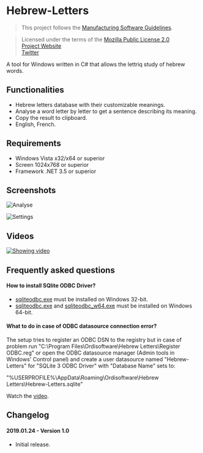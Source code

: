 # Hebrew-Letters

>This project follows the [Manufacturing Software Guidelines](https://github.com/Ordisoftware/Guidelines).

>Licensed under the terms of the [Mozilla Public License 2.0](LICENSE)<br/>
>[Project Website](http://www.ordisoftware.com/projects/hebrew-letters)<br/>
>[Twitter](https://twitter.com/ordisoftware)<br/>

A tool for Windows written in C# that allows the lettriq study of hebrew words.

## Functionalities

- Hebrew letters database with their customizable meanings.
- Analyse a word letter by letter to get a sentence describing its meaning.
- Copy the result to clipboard.
- English, French.

## Requirements

- Windows Vista x32/x64 or superior
- Screen 1024x768 or superior
- Framework .NET 3.5 or superior

## Screenshots

![Analyse](http://www.ordisoftware.com/uploads/2019/01/hebrew-letters-analyse.png)

![Settings](http://www.ordisoftware.com/uploads/2019/01/hebrew-letters-settings.png)

## Videos

[![Showing video](https://img.youtube.com/vi/rs7l-wvVt-I/0.jpg)](https://www.youtube.com/watch?v=rs7l-wvVt-I)

## Frequently asked questions

#### How to install SQlite ODBC Driver?

- [sqliteodbc.exe](http://www.ch-werner.de/sqliteodbc/sqliteodbc.exe) must be installed on Windows 32-bit.
- [sqliteodbc.exe](http://www.ch-werner.de/sqliteodbc/sqliteodbc.exe) and [sqliteodbc_w64.exe](http://www.ch-werner.de/sqliteodbc/sqliteodbc_w64.exe) must be installed on Windows 64-bit.

#### What to do in case of ODBC datasource connection error?

The setup tries to register an ODBC DSN to the registry but in case of problem run "C:\Program Files\Ordisoftware\Hebrew Letters\Register ODBC.reg" or open the ODBC datasource manager (Admin tools in Windows' Control panel) and create a user datasource named "Hebrew-Letters" for "SQLite 3 ODBC Driver" with "Database Name" sets to:

"%USERPROFILE%\AppData\Roaming\Ordisoftware\Hebrew Letters\Hebrew-Letters.sqlite"

Watch the [video](https://www.youtube.com/watch?v=WPVF8pj9I3E).

## Changelog

#### 2019.01.24 - Version 1.0

- Initial release.
